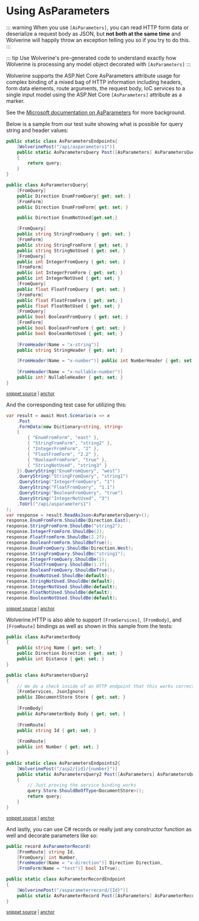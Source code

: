 # Using AsParameters <Badge type="tip" text="3.13" />

::: warning
When you use ``[AsParameters]``, you can read HTTP form data or deserialize a request body as JSON, but **not both at the same time**
and Wolverine will happily throw an exception telling you so if you try to do this. 
:::

::: tip
Use Wolverine's pre-generated code to understand exactly how Wolverine is processing any model object decorated with 
``[AsParameters]``
:::

Wolverine supports the ASP.Net Core AsParameters attribute usage for complex binding of a mixed bag of HTTP information
including headers, form data elements, route arguments, the request body, IoC services to a single input model using
the ASP.Net Core ``[AsParameters]`` attribute as a marker.

See the [Microsoft documentation on AsParameters](https://learn.microsoft.com/en-us/aspnet/core/fundamentals/minimal-apis/parameter-binding?view=aspnetcore-9.0) for more background.

Below is a sample from our test suite showing what is possible for query string and header values:

<!-- snippet: sample_using_as_parameters_binding -->
<a id='snippet-sample_using_as_parameters_binding'></a>
```cs
public static class AsParametersEndpoints{
    [WolverinePost("/api/asparameters1")]
    public static AsParametersQuery Post([AsParameters] AsParametersQuery query)
    {
        return query;
    }
}

public class AsParametersQuery{
    [FromQuery]
    public Direction EnumFromQuery{ get; set; }
    [FromForm]
    public Direction EnumFromForm{ get; set; }

    public Direction EnumNotUsed{get;set;}

    [FromQuery]
    public string StringFromQuery { get; set; }
    [FromForm]
    public string StringFromForm { get; set; }
    public string StringNotUsed { get; set; }
    [FromQuery]
    public int IntegerFromQuery { get; set; }
    [FromForm]
    public int IntegerFromForm { get; set; }
    public int IntegerNotUsed { get; set; }
    [FromQuery]
    public float FloatFromQuery { get; set; }
    [FromForm]
    public float FloatFromForm { get; set; }
    public float FloatNotUsed { get; set; }
    [FromQuery]
    public bool BooleanFromQuery { get; set; }
    [FromForm]
    public bool BooleanFromForm { get; set; }
    public bool BooleanNotUsed { get; set; }
    
    [FromHeader(Name = "x-string")]
    public string StringHeader { get; set; }

    [FromHeader(Name = "x-number")] public int NumberHeader { get; set; } = 5;
    
    [FromHeader(Name = "x-nullable-number")]
    public int? NullableHeader { get; set; }
}
```
<sup><a href='https://github.com/JasperFx/wolverine/blob/main/src/Http/WolverineWebApi/FormEndpoints.cs#L98-L144' title='Snippet source file'>snippet source</a> | <a href='#snippet-sample_using_as_parameters_binding' title='Start of snippet'>anchor</a></sup>
<!-- endSnippet -->

And the corresponding test case for utilizing this:

<!-- snippet: sample_using_asparameters_test -->
<a id='snippet-sample_using_asparameters_test'></a>
```cs
var result = await Host.Scenario(x => x
    .Post
    .FormData(new Dictionary<string, string>
    {
        { "EnumFromForm", "east" },
        { "StringFromForm", "string2" },
        { "IntegerFromForm", "2" },
        { "FloatFromForm", "2.2" },
        { "BooleanFromForm", "true" },
        { "StringNotUsed", "string3" }
    }).QueryString("EnumFromQuery", "west")
    .QueryString("StringFromQuery", "string1")
    .QueryString("IntegerFromQuery", "1")
    .QueryString("FloatFromQuery", "1.1")
    .QueryString("BooleanFromQuery", "true")
    .QueryString("IntegerNotUsed", "3")
    .ToUrl("/api/asparameters1")
);
var response = result.ReadAsJson<AsParametersQuery>();
response.EnumFromForm.ShouldBe(Direction.East);
response.StringFromForm.ShouldBe("string2");
response.IntegerFromForm.ShouldBe(2);
response.FloatFromForm.ShouldBe(2.2f);
response.BooleanFromForm.ShouldBeTrue();
response.EnumFromQuery.ShouldBe(Direction.West);
response.StringFromQuery.ShouldBe("string1");
response.IntegerFromQuery.ShouldBe(1);
response.FloatFromQuery.ShouldBe(1.1f);
response.BooleanFromQuery.ShouldBeTrue();
response.EnumNotUsed.ShouldBe(default);
response.StringNotUsed.ShouldBe(default);
response.IntegerNotUsed.ShouldBe(default);
response.FloatNotUsed.ShouldBe(default);
response.BooleanNotUsed.ShouldBe(default);
```
<sup><a href='https://github.com/JasperFx/wolverine/blob/main/src/Http/Wolverine.Http.Tests/asparameters_binding.cs#L24-L61' title='Snippet source file'>snippet source</a> | <a href='#snippet-sample_using_asparameters_test' title='Start of snippet'>anchor</a></sup>
<!-- endSnippet -->

Wolverine.HTTP is also able to support `[FromServices]`, `[FromBody]`, and `[FromRoute]` bindings as well
as shown in this sample from the tests:

<!-- snippet: sample_using_as_parameter_for_services_and_body -->
<a id='snippet-sample_using_as_parameter_for_services_and_body'></a>
```cs
public class AsParameterBody
{
    public string Name { get; set; }
    public Direction Direction { get; set; }
    public int Distance { get; set; }
}

public class AsParametersQuery2
{
    // We do a check inside of an HTTP endpoint that this works correctly
    [FromServices, JsonIgnore]
    public IDocumentStore Store { get; set; }
    
    [FromBody]
    public AsParameterBody Body { get; set; }
    
    [FromRoute]
    public string Id { get; set; }
    
    [FromRoute]
    public int Number { get; set; }
}

public static class AsParametersEndpoints2{
    [WolverinePost("/asp2/{id}/{number}")]
    public static AsParametersQuery2 Post([AsParameters] AsParametersQuery2 query)
    {
        // Just proving the service binding works
        query.Store.ShouldBeOfType<DocumentStore>();
        return query;
    }
}
```
<sup><a href='https://github.com/JasperFx/wolverine/blob/main/src/Http/WolverineWebApi/FormEndpoints.cs#L146-L181' title='Snippet source file'>snippet source</a> | <a href='#snippet-sample_using_as_parameter_for_services_and_body' title='Start of snippet'>anchor</a></sup>
<!-- endSnippet -->

And lastly, you can use C# records or really just any constructor function as well
and decorate parameters like so:

<!-- snippet: sample_as_parameter_record -->
<a id='snippet-sample_as_parameter_record'></a>
```cs
public record AsParameterRecord(
    [FromRoute] string Id,
    [FromQuery] int Number,
    [FromHeader(Name = "x-direction")] Direction Direction,
    [FromForm(Name = "test")] bool IsTrue);

public static class AsParameterRecordEndpoint
{
    [WolverinePost("/asparameterrecord/{Id}")]
    public static AsParameterRecord Post([AsParameters] AsParameterRecord input) => input;
}
```
<sup><a href='https://github.com/JasperFx/wolverine/blob/main/src/Http/WolverineWebApi/FormEndpoints.cs#L183-L197' title='Snippet source file'>snippet source</a> | <a href='#snippet-sample_as_parameter_record' title='Start of snippet'>anchor</a></sup>
<!-- endSnippet -->
